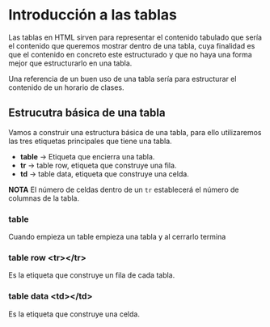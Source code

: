 # Introducción a las tablas

Las tablas en HTML sirven para representar el contenido tabulado que sería el contenido que queremos mostrar dentro de una tabla, cuya finalidad es que el contenido en concreto este estructurado y que no haya una forma mejor que estructurarlo en una tabla.

Una referencia de un buen uso de una tabla sería para estructurar el contenido de un horario de clases.

## Estrucutra básica de una tabla

Vamos a construir una estructura básica de una tabla, para ello utilizaremos las tres etiquetas principales que tiene una tabla.

* **table** -> Etiqueta que encierra una tabla.
* **tr** -> table row, etiqueta que construye una fila.
* **td** -> table data, etiqueta que construye una celda.

**NOTA** El número de celdas dentro de un `tr` establecerá el número de columnas de la tabla.

### **table**

Cuando empieza un table empieza una tabla y al cerrarlo termina

### **table row \<tr>\</tr>**

Es la etiqueta que construye un fila de cada tabla.

### **table data \<td>\</td>**

Es la etiqueta que construye una celda.

